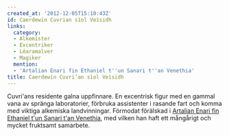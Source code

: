 ```yaml
---
created_at: '2012-12-05T15:10:43Z'
id: Caerdewin Cuvrian sìol Veìsidh
links:
  category:
  - Alkemister
  - Excentriker
  - Léaramalver
  - Magiker
  mention:
  - 'Artalian Enari fin Ethaniel t''un Sanari t''an Venethia'
title: Caerdewin Cuvri’an sìol Veìsidh
---
```


Cuvri'ans residente galna uppfinnare. En excentrisk figur med en gammal vana av spränga
laboratorier, förbruka assistenter i rasande fart och komma med viktiga alkemiska landvinningar.
Förmodat förälskad i [Artalian Enari fin Ethaniel t'un Sanari t'an Venethia], med vilken han haft
ett mångårigt och mycket fruktsamt samarbete.

  [Artalian Enari fin Ethaniel t'un Sanari t'an Venethia]: Artalian_Enari_fin_Ethaniel_tun_Sanari_tan_Venethia
